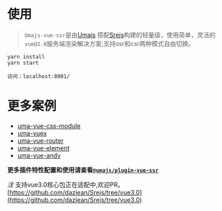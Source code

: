 # 使用
> `Umajs-vue-ssr`是由[Umajs](https://github.com/Umajs/Umajs) 搭配[Srejs](https://github.com/dazjean/Srejs)构建的轻量级，使用简单，灵活的`vue@2.0`服务端渲染解决方案;支持ssr和csr两种模式自由切换。

```shell
yarn install
yarn start

```
`访问：localhost:8001/`

# 更多案例
- [uma-vue-css-module](https://github.com/Umajs/umajs-vue-ssr/tree/main/web/pages/css)
- [uma-vuex](https://github.com/Umajs/umajs-vue-ssr/tree/main/web/pages/vuex)
- [uma-vue-router](https://github.com/Umajs/umajs-vue-ssr/tree/main/web/pages/router)
- [uma-vue-element](https://github.com/Umajs/umajs-vue-ssr/tree/main/web/pages/element)
- [uma-vue-andv](https://github.com/Umajs/umajs-vue-ssr/tree/main/web/pages/andv)

**更多插件特性配置和使用请查看[`@umajs/plugin-vue-ssr`](https://github.com/Umajs/plugin-vue-ssr)**

*注* 支持vue3.0核心包正在适配中,欢迎PR。[https://github.com/dazjean/Srejs/tree/vue3.0](https://github.com/dazjean/Srejs/tree/vue3.0)